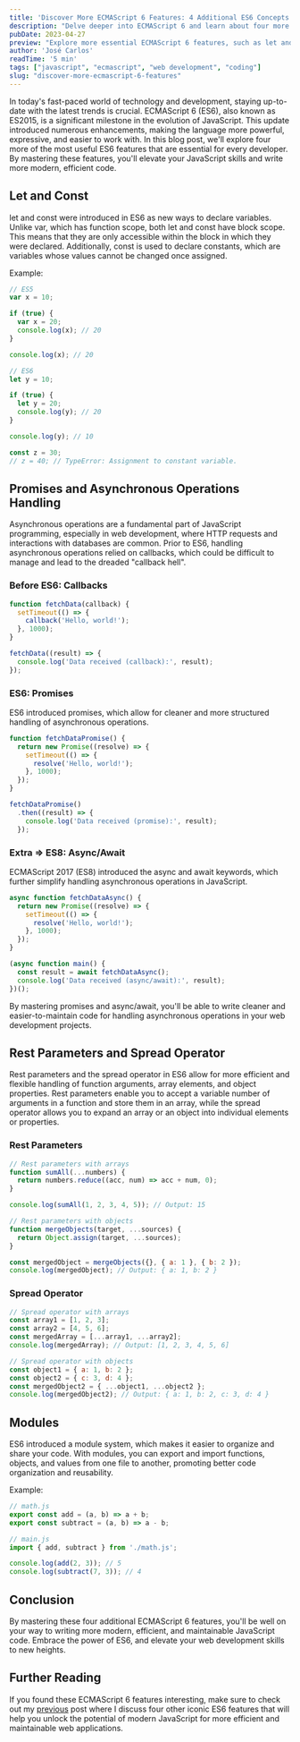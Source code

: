 ```yaml
---
title: 'Discover More ECMAScript 6 Features: 4 Additional ES6 Concepts to Enhance Your JavaScript Skills'
description: "Delve deeper into ECMAScript 6 and learn about four more powerful features to elevate your JavaScript coding and web development projects."
pubDate: 2023-04-27
preview: "Explore more essential ECMAScript 6 features, such as let and const, promises, rest parameters, and the spread operator, to unlock the full potential of modern JavaScript."
author: 'José Carlos'
readTime: '5 min'
tags: ["javascript", "ecmascript", "web development", "coding"]
slug: "discover-more-ecmascript-6-features"
---
```


In today's fast-paced world of technology and development, staying up-to-date with the latest trends is crucial. ECMAScript 6 (ES6), also known as ES2015, is a significant milestone in the evolution of JavaScript. This update introduced numerous enhancements, making the language more powerful, expressive, and easier to work with. In this blog post, we'll explore four more of the most useful ES6 features that are essential for every developer. By mastering these features, you'll elevate your JavaScript skills and write more modern, efficient code.

## Let and Const

let and const were introduced in ES6 as new ways to declare variables. Unlike var, which has function scope, both let and const have block scope. This means that they are only accessible within the block in which they were declared. Additionally, const is used to declare constants, which are variables whose values cannot be changed once assigned.

Example:
```javascript
// ES5
var x = 10;

if (true) {
  var x = 20;
  console.log(x); // 20
}

console.log(x); // 20

// ES6
let y = 10;

if (true) {
  let y = 20;
  console.log(y); // 20
}

console.log(y); // 10

const z = 30;
// z = 40; // TypeError: Assignment to constant variable.
```

## Promises and Asynchronous Operations Handling

Asynchronous operations are a fundamental part of JavaScript programming, especially in web development, where HTTP requests and interactions with databases are common. Prior to ES6, handling asynchronous operations relied on callbacks, which could be difficult to manage and lead to the dreaded "callback hell".

### Before ES6: Callbacks
```javascript
function fetchData(callback) {
  setTimeout(() => {
    callback('Hello, world!');
  }, 1000);
}

fetchData((result) => {
  console.log('Data received (callback):', result);
});
```

### ES6: Promises
ES6 introduced promises, which allow for cleaner and more structured handling of asynchronous operations.
```javascript
function fetchDataPromise() {
  return new Promise((resolve) => {
    setTimeout(() => {
      resolve('Hello, world!');
    }, 1000);
  });
}

fetchDataPromise()
  .then((result) => {
    console.log('Data received (promise):', result);
  });
```

### Extra => ES8: Async/Await
ECMAScript 2017 (ES8) introduced the async and await keywords, which further simplify handling asynchronous operations in JavaScript.
```javascript
async function fetchDataAsync() {
  return new Promise((resolve) => {
    setTimeout(() => {
      resolve('Hello, world!');
    }, 1000);
  });
}

(async function main() {
  const result = await fetchDataAsync();
  console.log('Data received (async/await):', result);
})();
```

By mastering promises and async/await, you'll be able to write cleaner and easier-to-maintain code for handling asynchronous operations in your web development projects.

## Rest Parameters and Spread Operator

Rest parameters and the spread operator in ES6 allow for more efficient and flexible handling of function arguments, array elements, and object properties. Rest parameters enable you to accept a variable number of arguments in a function and store them in an array, while the spread operator allows you to expand an array or an object into individual elements or properties.

### Rest Parameters
```javascript
// Rest parameters with arrays
function sumAll(...numbers) {
  return numbers.reduce((acc, num) => acc + num, 0);
}

console.log(sumAll(1, 2, 3, 4, 5)); // Output: 15

// Rest parameters with objects
function mergeObjects(target, ...sources) {
  return Object.assign(target, ...sources);
}

const mergedObject = mergeObjects({}, { a: 1 }, { b: 2 });
console.log(mergedObject); // Output: { a: 1, b: 2 }

```

### Spread Operator
```javascript
// Spread operator with arrays
const array1 = [1, 2, 3];
const array2 = [4, 5, 6];
const mergedArray = [...array1, ...array2];
console.log(mergedArray); // Output: [1, 2, 3, 4, 5, 6]

// Spread operator with objects
const object1 = { a: 1, b: 2 };
const object2 = { c: 3, d: 4 };
const mergedObject2 = { ...object1, ...object2 };
console.log(mergedObject2); // Output: { a: 1, b: 2, c: 3, d: 4 }
```

## Modules

ES6 introduced a module system, which makes it easier to organize and share your code. With modules, you can export and import functions, objects, and values from one file to another, promoting better code organization and reusability.

Example:


```javascript
// math.js
export const add = (a, b) => a + b;
export const subtract = (a, b) => a - b;

// main.js
import { add, subtract } from './math.js';

console.log(add(2, 3)); // 5
console.log(subtract(7, 3)); // 4
```

## Conclusion

By mastering these four additional ECMAScript 6 features, you'll be well on your way to writing more modern, efficient, and maintainable JavaScript code. Embrace the power of ES6, and elevate your web development skills to new heights.

## Further Reading

If you found these ECMAScript 6 features interesting, make sure to check out my [previous](https://josematico.com/blog/modern-javascript-4-iconic-ecmascript-6-features) post where I discuss four other iconic ES6 features that will help you unlock the potential of modern JavaScript for more efficient and maintainable web applications.